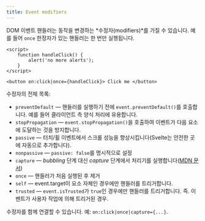 ```yaml
---
title: Event modifiers
---
```


DOM 이벤트 핸들러는 동작을 변경하는 *수정자(modifiers)*를 가질 수 있습니다. 예를 들어 `once` 한정자가 있는 핸들러는 한 번만 실행됩니다.

```svelte
<script>
	function handleClick() {
		alert('no more alerts');
	}
</script>

<button on:click|once={handleClick}> Click me </button>
```

수정자의 전체 목록:

* `preventDefault` — 핸들러를 실행하기 전에 `event.preventDefault()`를 호출합니다. 예를 들어 클라이언트 측 양식 처리에 유용합니다.
* `stopPropagation` — `event.stopPropagation()`을 호출하여 이벤트가 다음 요소에 도달하는 것을 방지합니다.
* `passive` — 터치/휠 이벤트에서 스크롤 성능을 향상시킵니다(Svelte는 안전한 곳에 자동으로 추가합니다).
* `nonpassive` — `passive: false`를 명시적으로 설정
* `capture` — *bubbling* 단계 대신 *capture* 단계에서 처리기를 실행합니다([MDN 문서](https://developer.mozilla.org/en-US/docs/Learn/JavaScript/Building_blocks/Events#Event_bubbling_and_capture))
* `once` — 핸들러가 처음 실행된 후 제거
* `self` — event.target이 요소 자체인 경우에만 핸들러를 트리거합니다.
* `trusted` — `event.isTrusted`가 `true`인 경우에만 핸들러를 트리거합니다. 즉. 이벤트가 사용자 작업에 의해 트리거된 경우.

수정자를 함께 연결할 수 있습니다. 예: `on:click|once|capture={...}`.
